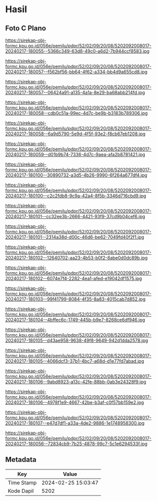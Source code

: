 # Hasil

## Foto C Plano

https://sirekap-obj-formc.kpu.go.id/056e/pemilu/pdpr/52/02/09/20/08/5202092008017-20240217-180055--5366c349-63d8-49c0-a6d2-7b944ccf8583.jpg

https://sirekap-obj-formc.kpu.go.id/056e/pemilu/pdpr/52/02/09/20/08/5202092008017-20240217-180057--f562bf56-bb64-4f62-a334-bb4d9a655cd8.jpg

https://sirekap-obj-formc.kpu.go.id/056e/pemilu/pdpr/52/02/09/20/08/5202092008017-20240217-180057--06424a91-a135-4a1a-8e29-ba68abb214fd.jpg

https://sirekap-obj-formc.kpu.go.id/056e/pemilu/pdpr/52/02/09/20/08/5202092008017-20240217-180058--cdb0c51a-99ec-4d7c-be9b-b3183b789306.jpg

https://sirekap-obj-formc.kpu.go.id/056e/pemilu/pdpr/52/02/09/20/08/5202092008017-20240217-180058--6a9d5790-5e9d-4f5f-93e2-f8cb67eb1208.jpg

https://sirekap-obj-formc.kpu.go.id/056e/pemilu/pdpr/52/02/09/20/08/5202092008017-20240217-180059--d01b9b74-7336-4d7c-9aea-afa2b8781421.jpg

https://sirekap-obj-formc.kpu.go.id/056e/pemilu/pdpr/52/02/09/20/08/5202092008017-20240217-180100--30890732-a3d5-4b26-9990-6f264a677df4.jpg

https://sirekap-obj-formc.kpu.go.id/056e/pemilu/pdpr/52/02/09/20/08/5202092008017-20240217-180100--c2c2fdb8-9c9a-42a4-8f5b-3346d716cbd9.jpg

https://sirekap-obj-formc.kpu.go.id/056e/pemilu/pdpr/52/02/09/20/08/5202092008017-20240217-180101--cc32ee3b-2666-4421-93f9-37cd9b04cef6.jpg

https://sirekap-obj-formc.kpu.go.id/056e/pemilu/pdpr/52/02/09/20/08/5202092008017-20240217-180101--2314a38d-d00c-46d6-be62-7049fd40f2f1.jpg

https://sirekap-obj-formc.kpu.go.id/056e/pemilu/pdpr/52/02/09/20/08/5202092008017-20240217-180102--12640702-aa23-4b53-b0f2-8abe0d0dc89b.jpg

https://sirekap-obj-formc.kpu.go.id/056e/pemilu/pdpr/52/02/09/20/08/5202092008017-20240217-180102--6074e7f4-2282-4ea1-afed-e19042df1575.jpg

https://sirekap-obj-formc.kpu.go.id/056e/pemilu/pdpr/52/02/09/20/08/5202092008017-20240217-180103--99f41799-8084-4f35-8a83-4015cab7d852.jpg

https://sirekap-obj-formc.kpu.go.id/056e/pemilu/pdpr/52/02/09/20/08/5202092008017-20240217-180104--4bffec6c-1749-445b-b9e7-8268ce6df946.jpg

https://sirekap-obj-formc.kpu.go.id/056e/pemilu/pdpr/52/02/09/20/08/5202092008017-20240217-180105--d43ae958-9638-49f8-9649-942d1dda2578.jpg

https://sirekap-obj-formc.kpu.go.id/056e/pemilu/pdpr/52/02/09/20/08/5202092008017-20240217-180105--4066dcf3-37b1-4bc7-a68d-d1e77fd7abad.jpg

https://sirekap-obj-formc.kpu.go.id/056e/pemilu/pdpr/52/02/09/20/08/5202092008017-20240217-180106--9abd8923-a13c-42fe-88bb-0ab3e24328f9.jpg

https://sirekap-obj-formc.kpu.go.id/056e/pemilu/pdpr/52/02/09/20/08/5202092008017-20240217-180106--4978f1e9-4667-42be-b3af-c0f57bb159e2.jpg

https://sirekap-obj-formc.kpu.go.id/056e/pemilu/pdpr/52/02/09/20/08/5202092008017-20240217-180107--e47d7df1-a33a-4de2-9886-1e1748958300.jpg

https://sirekap-obj-formc.kpu.go.id/056e/pemilu/pdpr/52/02/09/20/08/5202092008017-20240217-180056--72834cb9-7b25-4878-99c7-5c1e6294533f.jpg


## Metadata

| Key        | Value               |
| ---------- | ------------------- |
| Time Stamp | 2024-02-25 15:03:47 |
| Kode Dapil | 5202                |



